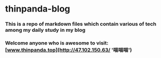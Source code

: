 # thinpanda-blog
###  This is a repo of markdown files which contain various of tech among my daily study in my blog 

### Welcome anyone who is awesome to visit: [www.thinpanda.top](http://47.102.150.63/ '喵喵喵')

